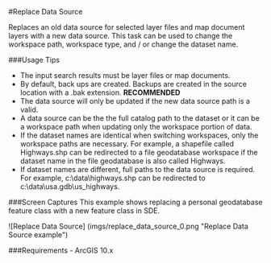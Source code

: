 #Replace Data Source

Replaces an old data source for selected layer files and map document layers with a new data source. This task can be used to change the workspace path, workspace type, and / or change the dataset name.

###Usage Tips
  - The input search results must be layer files or map documents.
  - By default, back ups are created. Backups are created in the source location with a .bak extension. **RECOMMENDED**
  - The data source will only be updated if the new data source path is a valid.
  - A data source can be the the full catalog path to the dataset or it can be a workspace path when updating only the workspace portion of data.
  - If the dataset names are identical when switching workspaces, only the workspace paths are necessary. For example, a shapefile called Highways.shp can be redirected to a file geodatabase workspace if the dataset name in the file geodatabase is also called Highways.
  - If dataset names are different, full paths to the data source is required. For example, c:\data\highways.shp can be redirected to c:\data\usa.gdb\us_highways. 
  
###Screen Captures
This example shows replacing a personal geodatabase feature class with a new feature class in SDE.

![Replace Data Source] (imgs/replace_data_source_0.png "Replace Data Source example")

###Requirements
    - ArcGIS 10.x

[Voyager Search]:http://voyagersearch.com/
[@VoyagerGIS]:https://twitter.com/voyagergis
[github]:https://github.com/voyagersearch/tasks

